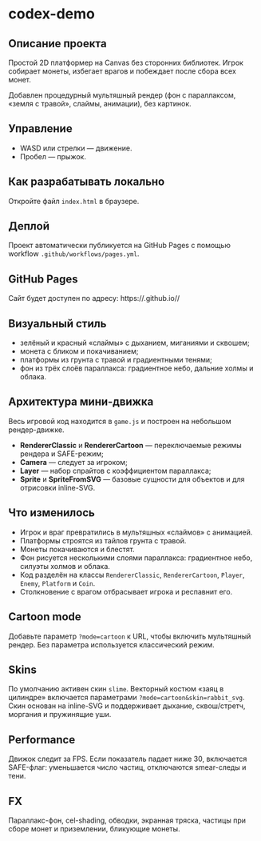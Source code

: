 # codex-demo

## Описание проекта

Простой 2D платформер на Canvas без сторонних библиотек. Игрок собирает монеты, избегает врагов и побеждает после сбора всех монет.

Добавлен процедурный мультяшный рендер (фон с параллаксом, «земля с травой», слаймы, анимации), без картинок.

## Управление

- WASD или стрелки — движение.
- Пробел — прыжок.

## Как разрабатывать локально

Откройте файл `index.html` в браузере.

## Деплой

Проект автоматически публикуется на GitHub Pages с помощью workflow `.github/workflows/pages.yml`.

## GitHub Pages

Сайт будет доступен по адресу: https://<owner>.github.io/<repo>/

## Визуальный стиль

- зелёный и красный «слаймы» с дыханием, миганиями и сквошем;
- монета с бликом и покачиванием;
- платформы из грунта с травой и градиентными тенями;
- фон из трёх слоёв параллакса: градиентное небо, дальние холмы и облака.

## Архитектура мини-движка

Весь игровой код находится в `game.js` и построен на небольшом рендер-движке.

- **RendererClassic** и **RendererCartoon** — переключаемые режимы рендера и SAFE-режим;
- **Camera** — следует за игроком;
- **Layer** — набор спрайтов с коэффициентом параллакса;
- **Sprite** и **SpriteFromSVG** — базовые сущности для объектов и для отрисовки inline-SVG.

## Что изменилось

- Игрок и враг превратились в мультяшных «слаймов» с анимацией.
- Платформы строятся из тайлов грунта с травой.
- Монеты покачиваются и блестят.
- Фон рисуется несколькими слоями параллакса: градиентное небо, силуэты холмов и облака.
- Код разделён на классы `RendererClassic`, `RendererCartoon`, `Player`, `Enemy`, `Platform` и `Coin`.
- Столкновение с врагом отбрасывает игрока и респавнит его.

## Cartoon mode

Добавьте параметр `?mode=cartoon` к URL, чтобы включить мультяшный рендер. Без параметра используется классический режим.

## Skins

По умолчанию активен скин `slime`. Векторный костюм «заяц в цилиндре» включается параметрами `?mode=cartoon&skin=rabbit_svg`. Скин основан на inline-SVG и поддерживает дыхание, сквош/стретч, моргания и пружинящие уши.

## Performance

Движок следит за FPS. Если показатель падает ниже 30, включается SAFE-флаг: уменьшается число частиц, отключаются smear-следы и тени.

## FX

Параллакс-фон, cel-shading, обводки, экранная тряска, частицы при сборе монет и приземлении, бликующие монеты.
